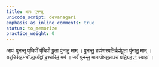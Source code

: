 ```yaml
---
title: आपः पुनन्तु
unicode_script: devanagari
emphasis_as_inline_comments: true
status: to_memorize
practice_weight: 0
---
```


आपः॑ पुनन्तु पृथि॒वीं पृ॑थि॒वी पू॒ता पु॑नातु॒ माम् । पु॒नन्तु॒ ब्रह्म॑ण॒स्पति॒र्ब्रह्म॑पू॒ता पु॑नातु॒ माम् ।  
यदुच्छि॑ष्ट॒मभो॑ज्य॒य्यँद्वा॑ दु॒श्चरि॑तं॒ मम॑ । सर्वं॑ पुनन्तु॒ मामापो॑ऽस॒ताञ्च॑ प्रति॒ग्रह॒२ꣳ॒ स्वाहा॑ ।